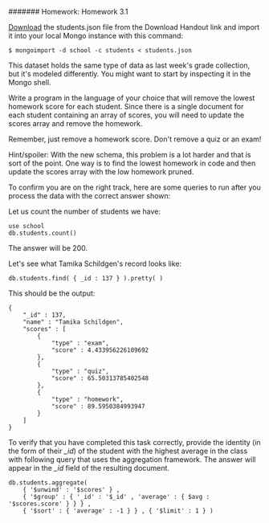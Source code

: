 ####### Homework: Homework 3.1

[Download](https://university.mongodb.com/static/MongoDB_2016_M101P_January/handouts/students.e7ed0a289cbe.json) the students.json file from the Download Handout link and import it into your local Mongo instance with this command:

``
$ mongoimport -d school -c students < students.json
``

This dataset holds the same type of data as last week's grade collection, but it's modeled differently. You might want to start by inspecting it in the Mongo shell.

Write a program in the language of your choice that will remove the lowest homework score for each student. Since there is a single document for each student containing an array of scores, you will need to update the scores array and remove the homework.

Remember, just remove a homework score. Don't remove a quiz or an exam!

Hint/spoiler: With the new schema, this problem is a lot harder and that is sort of the point. One way is to find the lowest homework in code and then update the scores array with the low homework pruned.

To confirm you are on the right track, here are some queries to run after you process the data with the correct answer shown:

Let us count the number of students we have:

```
use school
db.students.count()
```

The answer will be 200.

Let's see what Tamika Schildgen's record looks like:

```
db.students.find( { _id : 137 } ).pretty( )
```

This should be the output:

```
{
	"_id" : 137,
	"name" : "Tamika Schildgen",
	"scores" : [
		{
			"type" : "exam",
			"score" : 4.433956226109692
		},
		{
			"type" : "quiz",
			"score" : 65.50313785402548
		},
		{
			"type" : "homework",
			"score" : 89.5950384993947
		}
	]
}
```

To verify that you have completed this task correctly, provide the identity (in the form of their *_id*) of the student with the highest average in the class with following query that uses the aggregation framework. The answer will appear in the *_id* field of the resulting document.

```
db.students.aggregate(
	{ '$unwind' : '$scores' } ,
	{ '$group' : { '_id' : '$_id' , 'average' : { $avg : '$scores.score' } } } ,
	{ '$sort' : { 'average' : -1 } } , { '$limit' : 1 } )
```
